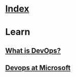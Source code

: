 # [Index](index.md)
# Learn
## [What is DevOps?](learn/what-is-devops.md)
## [Devops at Microsoft](learn/devops-at-microsoft.md)